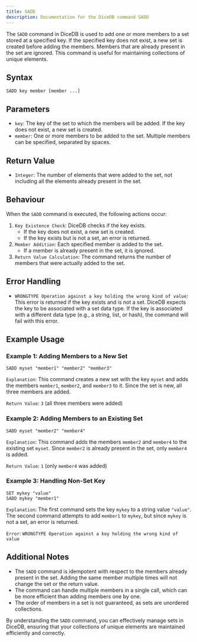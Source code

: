 ```yaml
---
title: SADD
description: Documentation for the DiceDB command SADD
---
```


The `SADD` command in DiceDB is used to add one or more members to a set stored at a specified key. If the specified key does not exist, a new set is created before adding the members. Members that are already present in the set are ignored. This command is useful for maintaining collections of unique elements.

## Syntax

```plaintext
SADD key member [member ...]
```

## Parameters

- `key`: The key of the set to which the members will be added. If the key does not exist, a new set is created.
- `member`: One or more members to be added to the set. Multiple members can be specified, separated by spaces.

## Return Value

- `Integer`: The number of elements that were added to the set, not including all the elements already present in the set.

## Behaviour

When the `SADD` command is executed, the following actions occur:

1. `Key Existence Check`: DiceDB checks if the key exists.
   - If the key does not exist, a new set is created.
   - If the key exists but is not a set, an error is returned.
1. `Member Addition`: Each specified member is added to the set.
   - If a member is already present in the set, it is ignored.
1. `Return Value Calculation`: The command returns the number of members that were actually added to the set.

## Error Handling

- `WRONGTYPE Operation against a key holding the wrong kind of value`: This error is returned if the key exists and is not a set. DiceDB expects the key to be associated with a set data type. If the key is associated with a different data type (e.g., a string, list, or hash), the command will fail with this error.

## Example Usage

### Example 1: Adding Members to a New Set

```plaintext
SADD myset "member1" "member2" "member3"
```

`Explanation`: This command creates a new set with the key `myset` and adds the members `member1`, `member2`, and `member3` to it. Since the set is new, all three members are added.

`Return Value`: `3` (all three members were added)

### Example 2: Adding Members to an Existing Set

```plaintext
SADD myset "member2" "member4"
```

`Explanation`: This command adds the members `member2` and `member4` to the existing set `myset`. Since `member2` is already present in the set, only `member4` is added.

`Return Value`: `1` (only `member4` was added)

### Example 3: Handling Non-Set Key

```plaintext
SET mykey "value"
SADD mykey "member1"
```

`Explanation`: The first command sets the key `mykey` to a string value `"value"`. The second command attempts to add `member1` to `mykey`, but since `mykey` is not a set, an error is returned.

`Error`: `WRONGTYPE Operation against a key holding the wrong kind of value`

## Additional Notes

- The `SADD` command is idempotent with respect to the members already present in the set. Adding the same member multiple times will not change the set or the return value.
- The command can handle multiple members in a single call, which can be more efficient than adding members one by one.
- The order of members in a set is not guaranteed, as sets are unordered collections.

By understanding the `SADD` command, you can effectively manage sets in DiceDB, ensuring that your collections of unique elements are maintained efficiently and correctly.

